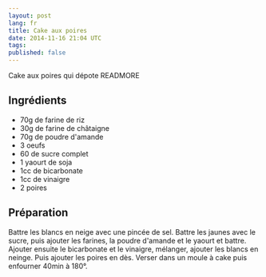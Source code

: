 ```yaml
---
layout: post
lang: fr
title: Cake aux poires
date: 2014-11-16 21:04 UTC
tags:
published: false
---
```


Cake aux poires qui dépote
READMORE

## Ingrédients

* 70g de farine de riz
* 30g de farine de châtaigne
* 70g de poudre d'amande
* 3 oeufs
* 60 de sucre complet
* 1 yaourt de soja
* 1cc de bicarbonate
* 1cc de vinaigre
* 2 poires

## Préparation

Battre les blancs en neige avec une pincée de sel. 
Battre les jaunes avec le sucre, puis ajouter les farines, la poudre d'amande et le yaourt et battre. 
Ajouter ensuite le bicarbonate et le vinaigre, mélanger, ajouter les blancs en neinge. 
Puis ajouter les poires en dès. 
Verser dans un moule à cake puis enfourner 40min à 180°.
